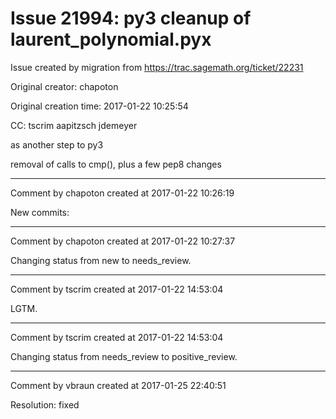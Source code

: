 # Issue 21994: py3 cleanup of laurent_polynomial.pyx

Issue created by migration from https://trac.sagemath.org/ticket/22231

Original creator: chapoton

Original creation time: 2017-01-22 10:25:54

CC:  tscrim aapitzsch jdemeyer

as another step to py3

removal of calls to cmp(), plus a few pep8 changes


---

Comment by chapoton created at 2017-01-22 10:26:19

New commits:


---

Comment by chapoton created at 2017-01-22 10:27:37

Changing status from new to needs_review.


---

Comment by tscrim created at 2017-01-22 14:53:04

LGTM.


---

Comment by tscrim created at 2017-01-22 14:53:04

Changing status from needs_review to positive_review.


---

Comment by vbraun created at 2017-01-25 22:40:51

Resolution: fixed
